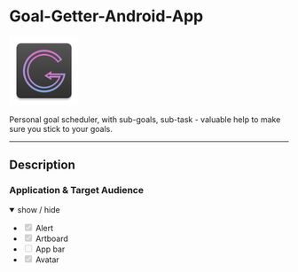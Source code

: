 # Goal-Getter-Android-App

<img src="app/src/main/res/mipmap-xxhdpi/ic_launcher_goal_getter_app.png" alt="Image SunraySeo Logo" width="125" style="max-width: 30%;">
<p>Personal goal scheduler, with sub-goals, sub-task - valuable help to make sure you stick to your goals.</p>

<hr>
<h2>Description</h2>
<h3>Application & Target Audience</h3>
<p></p>

<details open="">
  <summary>
    show / hide
  </summary>
  <ul class="contains-task-list">
    <li class="task-list-item"><input type="checkbox" id="" disabled="" class="task-list-item-checkbox" checked="" wtx-context="F568DCF6-B057-4A3D-8D28-CC5FA26020AA"> Alert</li>
    <li class="task-list-item"><input type="checkbox" id="" disabled="" class="task-list-item-checkbox" checked="" wtx-context="F0112F11-8E81-4005-8028-C413CB19C2C2"> Artboard</li>
    <li class="task-list-item"><input type="checkbox" id="" disabled="" class="task-list-item-checkbox" wtx-context="70E7E1DA-0B89-4FFC-A343-198EEDC998DE"> App bar</li>
    <li class="task-list-item"><input type="checkbox" id="" disabled="" class="task-list-item-checkbox" checked="" wtx-context="6EAC17E6-7977-4FCF-8202-0902756640B6"> Avatar
  </ul>
</details>

